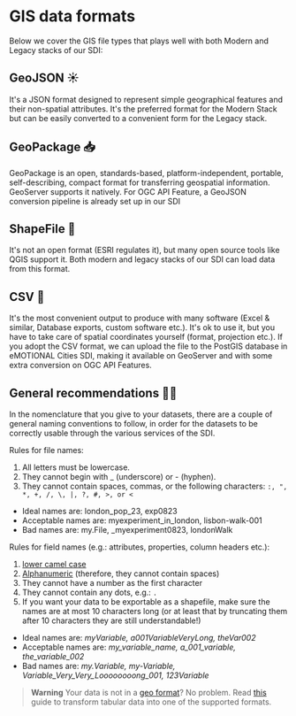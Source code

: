 # GIS data formats

Below we cover the GIS file types that plays well with both Modern and Legacy stacks of our SDI:

## GeoJSON :sunny:

It's a JSON format designed to represent simple geographical features and their non-spatial attributes. It's the preferred format for the Modern Stack but can be easily converted to a convenient form for the Legacy stack.

## GeoPackage :inbox_tray:

GeoPackage is an open, standards-based, platform-independent, portable, self-describing, compact format for transferring geospatial information. GeoServer supports it natively. For OGC API Feature, a GeoJSON conversion pipeline is already set up in our SDI

## ShapeFile :see_no_evil:

It's not an open format (ESRI regulates it), but many open source tools like QGIS support it. Both modern and legacy stacks of our SDI can load data from this format.

## CSV :floppy_disk:

It's the most convenient output to produce with many software (Excel & similar, Database exports, custom software etc.). It's ok to use it, but you have to take care of spatial coordinates yourself (format, projection etc.).
If you adopt the CSV format, we can upload the file to the PostGIS database in eMOTIONAL Cities SDI, making it available on GeoServer and with some extra conversion on OGC API Features.

## General recommendations 🧑‍🏫
In the nomenclature that you give to your datasets, there are a couple of general naming conventions to follow, in order for the datasets to be correctly usable through the various services of the SDI. 

Rules for file names:
1. All letters must be lowercase.
2. They cannot begin with _ (underscore) or - (hyphen).
3. They cannot contain spaces, commas, or the following characters: ```:, ", *, +, /, \, |, ?, #, >, or <```

- Ideal names are: london_pop_23, exp0823
- Acceptable names are: myexperiment_in_london, lisbon-walk-001
- Bad names are: my.File, _myexperiment0823, londonWalk
   
Rules for field names (e.g.: attributes, properties, column headers etc.):

1. [lower camel case](https://en.wikipedia.org/wiki/Camel_case)
2. [Alphanumeric](https://en.wikipedia.org/wiki/Alphanumericals) (therefore, they cannot contain spaces)
3. They cannot have a number as the first character
4. They cannot contain any dots, e.g.: ```.```
5. If you want your data to be exportable as a shapefile, make sure the names are at most 10 characters long (or at least that by truncating them after 10 characters they are still understandable!)

- Ideal names are: _myVariable, a001VariableVeryLong, theVar002_
- Acceptable names are: _my_variable_name, a_001_variable, the_variable_002_
- Bad names are: _my.Variable, my-Variable, Variable_Very_Very_Loooooooong_001, 123Variable_

> **Warning**
> Your data is not in a [geo format](https://github.com/emotional-cities/byteroad-workshop#data-formats)? No problem. Read [this](./tabular.md) guide to transform tabular data into one of the supported formats.
